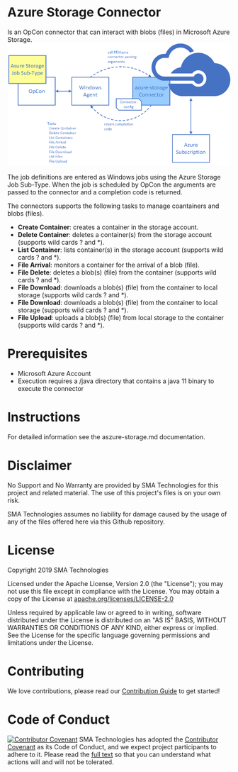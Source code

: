 # Azure Storage Connector
Is an OpCon connector that can interact with blobs (files) in Microsoft Azure Storage.
![diagrm](/docs/images/Connector_overview.png)

The job definitions are entered as Windows jobs using the Azure Storage Job Sub-Type. When the job is scheduled by OpCon the arguments are passed to the connector and a completion code is returned.

The connectors supports the following tasks to manage coantainers and blobs (files).

- **Create Container**: creates a container in the storage account.
- **Delete Container**: deletes a container(s) from the storage account (supports wild cards ? and *).
- **List Container**: lists container(s) in the storage account (supports wild cards ? and *).
- **File Arrival**: monitors a container for the arrival of a blob (file).
- **File Delete**: deletes a blob(s) (file) from the container (supports wild cards ? and *).
- **File Download**: downloads a blob(s) (file) from the container to local storage (supports wild cards ? and *).
- **File Download**: downloads a blob(s) (file) from the container to local storage (supports wild cards ? and *).
- **File Upload**: uploads a blob(s) (file) from local storage to the container (supports wild cards ? and *).

# Prerequisites
- Microsoft Azure Account
- Execution requires a /java directory that contains a java 11 binary to execute the connector

# Instructions

For detailed information see the aszure-storage.md documentation.
# Disclaimer
No Support and No Warranty are provided by SMA Technologies for this project and related material. The use of this project's files is on your own risk.

SMA Technologies assumes no liability for damage caused by the usage of any of the files offered here via this Github repository.


# License
Copyright 2019 SMA Technologies

Licensed under the Apache License, Version 2.0 (the "License");
you may not use this file except in compliance with the License.
You may obtain a copy of the License at [apache.org/licenses/LICENSE-2.0](http://www.apache.org/licenses/LICENSE-2.0)

Unless required by applicable law or agreed to in writing, software
distributed under the License is distributed on an "AS IS" BASIS,
WITHOUT WARRANTIES OR CONDITIONS OF ANY KIND, either express or implied.
See the License for the specific language governing permissions and
limitations under the License.

# Contributing
We love contributions, please read our [Contribution Guide](CONTRIBUTING.md) to get started!

# Code of Conduct
[![Contributor Covenant](https://img.shields.io/badge/Contributor%20Covenant-v2.0%20adopted-ff69b4.svg)](code-of-conduct.md)
SMA Technologies has adopted the [Contributor Covenant](CODE_OF_CONDUCT.md) as its Code of Conduct, and we expect project participants to adhere to it. Please read the [full text](CODE_OF_CONDUCT.md) so that you can understand what actions will and will not be tolerated.
